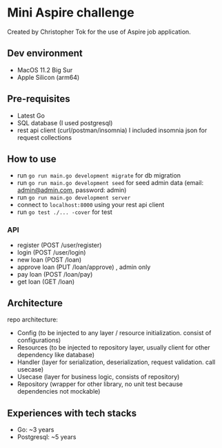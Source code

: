 # Mini Aspire challenge

Created by Christopher Tok for the use of Aspire job application. 

## Dev environment
- MacOS 11.2 Big Sur
- Apple Silicon (arm64)

## Pre-requisites
- Latest Go
- SQL database (I used postgresql)
- rest api client (curl/postman/insomnia) I included insomnia json for request collections

## How to use
- run ``` go run main.go development migrate ``` for db migration
- run ``` go run main.go development seed ``` for seed admin data (email: admin@admin.com, password: admin)
- run ``` go run main.go development server ```
- connect to ``` localhost:8000 ``` using your rest api client
- run ``` go test ./... -cover ``` for test

### API
- register (POST /user/register)
- login (POST /user/login)
- new loan (POST /loan)
- approve loan (PUT /loan/approve) , admin only
- pay loan (POST /loan/pay)
- get loan (GET /loan)

## Architecture
repo architecture:
- Config (to be injected to any layer / resource initialization. consist of configurations)
- Resources (to be injected to repository layer, usually client for other dependency like database)
- Handler (layer for serialization, deserialization, request validation. call usecase)
- Usecase (layer for business logic, consists of repository)
- Repository (wrapper for other library, no unit test because dependencies not mockable)
 
## Experiences with tech stacks
- Go: ~3 years
- Postgresql: ~5 years
